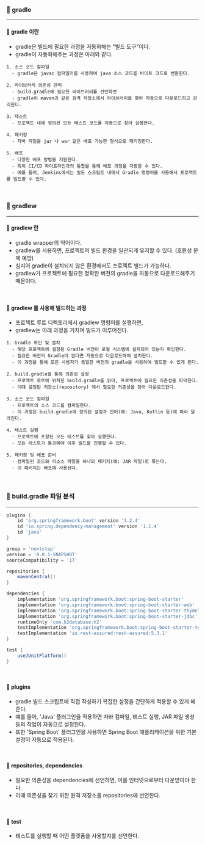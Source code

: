 ### 🔶 gradle
---
#### 🔸 gradle 이란
- gradle은 빌드에 필요한 과정을 자동화해는 "빌드 도구"이다.
- gradle이 자동화해주는 과정은 아래와 같다.

```
1. 소스 코드 컴파일
  - gradle은 javac 컴파일러를 사용하여 java 소스 코드를 바이트 코드로 변환한다.

2. 라이브러리 의존성 관리
  - build.gradle에 필요한 라이브러리를 선언하면
  - gradle이 maven과 같은 원격 저장소에서 라이브러리를 찾아 자동으로 다운로드하고 관리한다. 

3. 테스트
  - 프로젝트 내에 정의된 모든 테스트 코드를 자동으로 찾아 실행한다.

4. 패키징
  - 자바 파일을 jar 나 war 같은 배포 가능한 형식으로 패키징한다. 

5. 배포
  - 다양한 배포 방법을 지원한다.
  - 특히 CI/CD 파이프라인과의 통합을 통해 배포 과정을 자동할 수 있다.
  - 예를 들어, Jenkins에서는 빌드 스크립트 내에서 Gradle 명령어를 사용해서 프로젝트를 빌드할 수 있다.
```

<br>

### 🔶 gradlew
---
#### 🔸 gradlew 란
- gradle wrapper의 약어이다.
- gradlew를 사용하면, 프로젝트의 빌드 환경을 일관되게 유지할 수 있다. (호환성 문제 예방)
- 심지어 gradle이 설치되지 않은 환경에서도 프로젝트 빌드가 가능하다.
- gradlew가 프로젝트에 필요한 정확한 버전의 gradle을 자동으로 다운로드해주기 때문이다.

<br>

#### 🔸 gradlew 를 사용해 빌드하는 과정

- 프로젝트 루트 디렉토리에서 gradlew 명령어를 실행하면,
- gradlew는 아래 과정을 거치며 빌드가 이루어진다.
```
1. Gradle 확인 및 설치
  - 해당 프로젝트에 설정된 Gradle 버전이 로컬 시스템에 설치되어 있는지 확인한다.
  - 필요한 버전의 Gradle이 없다면 자동으로 다운로드하여 설치한다.
  - 이 과정을 통해 모든 사용자가 동일한 버전의 gradle을 사용하여 빌드할 수 있게 된다.

2. build.gradle을 통해 의존성 설정
  - 프로젝트 루트에 위치한 build.gradle를 읽어, 프로젝트에 필요한 의존성을 파악한다.
  - 이떄 설정된 저장소(repository) 에서 필요한 의존성을 찾아 다운로드한다.

3. 소스 코드 컴파일
  - 프로젝트의 소스 코드를 컴파일한다.
  - 이 과정은 build.gradle에 정의된 설정과 언어(예: Java, Kotlin 등)에 따라 달라진다.

4. 테스트 실행
  - 프로젝트에 포함된 모든 테스트를 찾아 실행한다.
  - 모든 테스트가 통과해야 이후 빌드를 진행할 수 있다.

5. 패키징 및 배포 준비
  - 컴파일된 코드와 리소스 파일을 하나의 패키지(예: JAR 파일)로 묶는다.
  - 이 패키지는 배포에 사용된다.
```

<br>

### 🔶 build.gradle 파일 분석
---

```groovy
plugins {
    id 'org.springframework.boot' version '3.2.4'
    id 'io.spring.dependency-management' version '1.1.4'
    id 'java'
}

group = 'nextstep'
version = '0.0.1-SNAPSHOT'
sourceCompatibility = '17'

repositories {
    mavenCentral()
}

dependencies {
    implementation 'org.springframework.boot:spring-boot-starter'
    implementation 'org.springframework.boot:spring-boot-starter-web'
    implementation 'org.springframework.boot:spring-boot-starter-thymeleaf'
    implementation 'org.springframework.boot:spring-boot-starter-jdbc'
    runtimeOnly 'com.h2database:h2'
    testImplementation 'org.springframework.boot:spring-boot-starter-test'
    testImplementation 'io.rest-assured:rest-assured:5.3.1'
}

test {
    useJUnitPlatform()
}
```

<br>

#### 🔸 plugins
- gradle 빌드 스크립트에 직접 작성하기 복잡한 설정을 간단하게 적용할 수 있게 해준다.
- 예를 들어, 'Java' 플러그인을 적용하면 자바 컴파일, 테스트 실행, JAR 파일 생성 등의 작업이 자동으로 설정된다.
- 또한 'Spring Boot' 플러그인을 사용하면 Spring Boot 애플리케이션을 위한 기본 설정이 자동으로 적용된다.

<br>

#### 🔸 repositories, dependencies
- 필요한 의존성을 dependencies에 선언하면, 이를 인터넷으로부터 다운받아야 한다.
- 이때 의존성을 찾기 위한 원격 저장소를 repositories에 선언한다. 

<br>

#### 🔸 test
- 테스트를 실행할 때 어떤 플랫폼을 사용할지를 선언한다.

